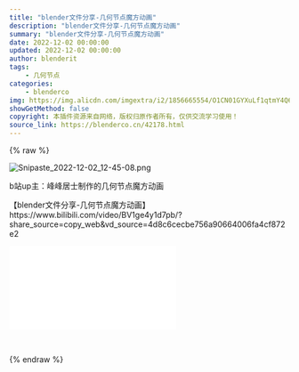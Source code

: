 ```yaml
---
title: "blender文件分享-几何节点魔方动画"
description: "blender文件分享-几何节点魔方动画"
summary: "blender文件分享-几何节点魔方动画"
date: 2022-12-02 00:00:00
updated: 2022-12-02 00:00:00
author: blenderit
tags: 
    - 几何节点
categories:
    - blenderco
img: https://img.alicdn.com/imgextra/i2/1856665554/O1CN01GYXuLf1qtmY4Q6Mia_!!1856665554.png
showGetMethod: false
copyright: 本插件资源来自网络，版权归原作者所有，仅供交流学习使用！
source_link: https://blenderco.cn/42178.html
---
```


{% raw %}
<p><img src="https://img.alicdn.com/imgextra/i2/1856665554/O1CN01GYXuLf1qtmY4Q6Mia_!!1856665554.png" alt="Snipaste_2022-12-02_12-45-08.png"></p><p>b站up主：峰峰居士制作的几何节点魔方动画</p><p>【blender文件分享-几何节点魔方动画】 https://www.bilibili.com/video/BV1ge4y1d7pb/?share_source=copy_web&amp;vd_source=4d8c6cecbe756a90664006fa4cf872e2</p><div id="external-video-723a92bc04" class="external-video"><iframe frameborder="0" src="//player.bilibili.com/player.html?aid=555955131&amp;bvid=BV1ge4y1d7pb&amp;cid=775091825&amp;page=1" allowfullscreen="true"></iframe></div><p> </p>
<div style="display: none">blenderco</div>
{% endraw %}